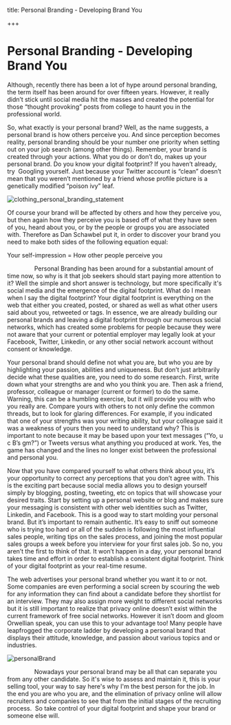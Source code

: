 title: Personal Branding - Developing Brand You

+++


# Personal Branding - Developing Brand You

Although, recently there has been a lot of hype around personal branding, the term itself has been around for over fifteen years. However, it really didn’t stick until social media hit the masses and created the potential for those “thought provoking” posts from college to haunt you in the professional world.

So, what exactly is your personal brand? Well, as the name suggests, a personal brand is how others perceive you. And since perception becomes reality, personal branding should be your number one priority when setting out on your job search (among other things). Remember, your brand is created through your actions. What you do or don’t do, makes up your personal brand. Do you know your digital footprint? If you haven’t already, try  Googling yourself. Just because your Twitter account is “clean” doesn’t mean that you weren’t mentioned by a friend whose profile picture is a genetically modified “poison ivy” leaf.

![clothing_personal_branding_statement](http://syrinx.cl-subdomains.com/wp-content/uploads/sites/72/2013/06/clothing_personal_branding_statement.jpg)

Of course your brand will be affected by others and how they perceive you, but then again how they perceive you is based off of what they have seen of you, heard about you, or by the people or groups you are associated with. Therefore as Dan Schawbel put it, in order to discover your brand you need to make both sides of the following equation equal:

Your self-impression = How other people perceive you

                Personal Branding has been around for a substantial amount of time now, so why is it that job seekers should start paying more attention to it? Well the simple and short answer is technology, but more specifically it's social media and the emergence of the digital footprint. What do I mean when I say the digital footprint? Your digital footprint is everything on the web that either you created, posted, or shared as well as what other users said about you, retweeted or tags. In essence, we are already building our personal brands and leaving a digital footprint through our numerous social networks, which has created some problems for people because they were not aware that your current or potential employer may legally look at your Facebook, Twitter, Linkedin, or any other social network account without consent or knowledge.

Your personal brand should define not what you are, but who you are by highlighting your passion, abilities and uniqueness. But don’t just arbitrarily decide what these qualities are, you need to do some research. First, write down what your strengths are and who you think you are. Then ask a friend, professor, colleague or manager (current or former) to do the same.  Warning, this can be a humbling exercise, but it will provide you with who you really are. Compare yours with others to not only define the common threads, but to look for glaring differences. For example, if you indicated that one of your strengths was your writing ability, but your colleague said it was a weakness of yours then you need to understand why? This is important to note because it may be based upon your text messages (“Yo, u c B’s gm?”) or Tweets versus what anything you produced at work. Yes, the game has changed and the lines no longer exist between the professional and personal you.

Now that you have compared yourself to what others think about you, it’s your opportunity to correct any perceptions that you don’t agree with. This is the exciting part because social media allows you to design yourself simply by blogging, posting, tweeting, etc on topics that will showcase your desired traits. Start by setting up a personal website or blog and makes sure your messaging is consistent with other web identities such as Twitter, Linkedin, and Facebook. This is a good way to start molding your personal brand. But it’s important to remain authentic. It’s easy to sniff out someone who is trying too hard or all of the sudden is following the most influential sales people, writing tips on the sales process, and joining the most popular sales groups a week before you interview for your first sales job. So no, you aren’t the first to think of that. It won’t happen in a day, your personal brand takes time and effort in order to establish a consistent digital footprint. Think of your digital footprint as your real-time resume.

The web advertises your personal brand whether you want it to or not. Some companies are even performing a social screen by scouring the web for any information they can find about a candidate before they shortlist for an interview. They may also assign more weight to different social networks but it is still important to realize that privacy online doesn’t exist within the current framework of free social networks. However it isn’t doom and gloom Orwellian speak, you can use this to your advantage too! Many people have leapfrogged the corporate ladder by developing a personal brand that displays their attitude, knowledge, and passion about various topics and or industries.

![personalBrand](http://syrinx.cl-subdomains.com/wp-content/uploads/sites/72/2013/06/personalbrand.jpg)

                Nowadays your personal brand may be all that can separate you from any other candidate. So it's wise to assess and maintain it, this is your selling tool, your way to say here's why I'm the best person for the job. In the end you are who you are, and the elimination of privacy online will allow recruiters and companies to see that from the initial stages of the recruiting process.  So take control of your digital footprint and shape your brand or someone else will.  
[ ](http://syrinx.cl-subdomains.com/wp-content/uploads/sites/72/2013/06/personalbrand.jpg)
